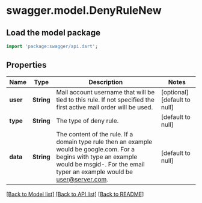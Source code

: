 # swagger.model.DenyRuleNew

## Load the model package
```dart
import 'package:swagger/api.dart';
```

## Properties
Name | Type | Description | Notes
------------ | ------------- | ------------- | -------------
**user** | **String** | Mail account username that will be tied to this rule.  If not specified the first active mail order will be used. | [optional] [default to null]
**type** | **String** | The type of deny rule. | [default to null]
**data** | **String** | The content of the rule.  If a domain type rule then an example would be google.com. For a begins with type an example would be msgid-.  For the email typer an example would be user@server.com. | [default to null]

[[Back to Model list]](../README.md#documentation-for-models) [[Back to API list]](../README.md#documentation-for-api-endpoints) [[Back to README]](../README.md)

